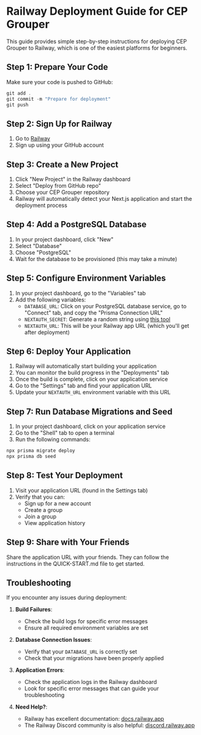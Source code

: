 # Railway Deployment Guide for CEP Grouper

This guide provides simple step-by-step instructions for deploying CEP Grouper to Railway, which is one of the easiest platforms for beginners.

## Step 1: Prepare Your Code

Make sure your code is pushed to GitHub:

```powershell
git add .
git commit -m "Prepare for deployment"
git push
```

## Step 2: Sign Up for Railway

1. Go to [Railway](https://railway.app)
2. Sign up using your GitHub account

## Step 3: Create a New Project

1. Click "New Project" in the Railway dashboard
2. Select "Deploy from GitHub repo"
3. Choose your CEP Grouper repository
4. Railway will automatically detect your Next.js application and start the deployment process

## Step 4: Add a PostgreSQL Database

1. In your project dashboard, click "New"
2. Select "Database"
3. Choose "PostgreSQL"
4. Wait for the database to be provisioned (this may take a minute)

## Step 5: Configure Environment Variables

1. In your project dashboard, go to the "Variables" tab
2. Add the following variables:
   - `DATABASE_URL`: Click on your PostgreSQL database service, go to "Connect" tab, and copy the "Prisma Connection URL"
   - `NEXTAUTH_SECRET`: Generate a random string using [this tool](https://generate-secret.vercel.app/32)
   - `NEXTAUTH_URL`: This will be your Railway app URL (which you'll get after deployment)

## Step 6: Deploy Your Application

1. Railway will automatically start building your application
2. You can monitor the build progress in the "Deployments" tab
3. Once the build is complete, click on your application service
4. Go to the "Settings" tab and find your application URL
5. Update your `NEXTAUTH_URL` environment variable with this URL

## Step 7: Run Database Migrations and Seed

1. In your project dashboard, click on your application service
2. Go to the "Shell" tab to open a terminal
3. Run the following commands:

```bash
npx prisma migrate deploy
npx prisma db seed
```

## Step 8: Test Your Deployment

1. Visit your application URL (found in the Settings tab)
2. Verify that you can:
   - Sign up for a new account
   - Create a group
   - Join a group
   - View application history

## Step 9: Share with Your Friends

Share the application URL with your friends. They can follow the instructions in the QUICK-START.md file to get started.

## Troubleshooting

If you encounter any issues during deployment:

1. **Build Failures**: 
   - Check the build logs for specific error messages
   - Ensure all required environment variables are set

2. **Database Connection Issues**:
   - Verify that your `DATABASE_URL` is correctly set
   - Check that your migrations have been properly applied

3. **Application Errors**:
   - Check the application logs in the Railway dashboard
   - Look for specific error messages that can guide your troubleshooting

4. **Need Help?**:
   - Railway has excellent documentation: [docs.railway.app](https://docs.railway.app)
   - The Railway Discord community is also helpful: [discord.railway.app](https://discord.railway.app)
